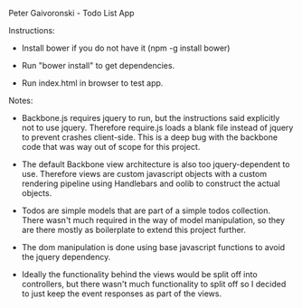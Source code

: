 Peter Gaivoronski - Todo List App

Instructions: 

* Install bower if you do not have it (npm -g install bower)

* Run "bower install" to get dependencies.

* Run index.html in browser to test app.

Notes: 

* Backbone.js requires jquery to run, but the instructions said explicitly not to use jquery. Therefore require.js loads a blank file instead of jquery to prevent crashes client-side. This is a deep bug with the backbone code that was way out of scope for this project.

* The default Backbone view architecture is also too jquery-dependent to use. Therefore views are custom javascript objects with a custom rendering pipeline using Handlebars and oolib to construct the actual objects. 

* Todos are simple models that are part of a simple todos collection. There wasn't much required in the way of model manipulation, so they are there mostly as boilerplate to extend this project further.

* The dom manipulation is done using base javascript functions to avoid the jquery dependency.

* Ideally the functionality behind the views would be split off into controllers, but there wasn't much functionality to split off so I decided to just keep the event responses as part of the views.
